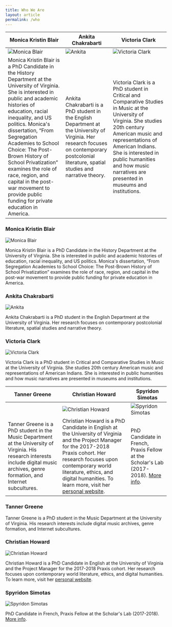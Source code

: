 ```yaml
---
title: Who We Are
layout: article
permalink: /who
---
```


|Monica Kristin Blair  |Ankita Chakrabarti  |Victoria Clark  |  
|---|---|---|
|![Monica Blair](http://scholarslab.org/wp-content/uploads/2017/09/20170829-_DSC0329.jpg)|![Ankita](http://scholarslab.org/wp-content/uploads/2017/09/20170911-_DSC0548.jpg)|![Victoria Clark](http://scholarslab.org/wp-content/uploads/2017/09/20170914-_DSC0597.jpg)   |   
|Monica Kristin Blair is a PhD Candidate in the History Department at the University of Virginia. She is interested in public and academic histories of education, racial inequality, and US politics. Monica's dissertation, “From Segregation Academies to School Choice: The Post-Brown History of School Privatization” examines the role of race, region, and capital in the post-war movement to provide public funding for private education in America.   | Ankita Chakrabarti is a PhD student in the English Department at the University of Virginia. Her research focuses on contemporary postcolonial literature, spatial studies and narrative theory.  | Victoria Clark is a PhD student in Critical and Comparative Studies in Music at the University of Virginia. She studies 20th century American music and representations of American Indians. She is interested in public humanities and how music narratives are presented in museums and institutions.|


### Monica Kristin Blair
![Monica Blair](http://scholarslab.org/wp-content/uploads/2017/09/20170829-_DSC0329.jpg)

Monica Kristin Blair is a PhD Candidate in the History Department at the University of Virginia. She is interested in public and academic histories of education, racial inequality, and US politics. Monica's dissertation, “From Segregation Academies to School Choice: The Post-Brown History of School Privatization” examines the role of race, region, and capital in the post-war movement to provide public funding for private education in America.

### Ankita Chakrabarti

![Ankita](http://scholarslab.org/wp-content/uploads/2017/09/20170911-_DSC0548.jpg)

Ankita Chakrabarti is a PhD student in the English Department at the University of Virginia. Her research focuses on contemporary postcolonial literature, spatial studies and narrative theory.

### Victoria Clark

![Victoria Clark](http://scholarslab.org/wp-content/uploads/2017/09/20170914-_DSC0597.jpg)
  
Victoria Clark is a PhD student in Critical and Comparative Studies in Music at the University of Virginia. She studies 20th century American music and representations of American Indians. She is interested in public humanities and how music narratives are presented in museums and institutions.


|Tanner Greene|Christian Howard|Spyridon Simotas|  
|---|---|---|
||![Christian Howard](http://scholarslab.org/wp-content/uploads/2017/02/20170829-_DSC0281.jpg)|![Spyridon Simotas](http://scholarslab.org/wp-content/uploads/2017/09/20170829-_DSC0240.jpg) |   
|Tanner Greene is a PhD student in the Music Department at the University of Virginia. His research interests include digital music archives, genre formation, and Internet subcultures.|Christian Howard is a PhD Candidate in English at the University of Virginia and the Project Manager for the 2017-2018 Praxis cohort. Her research focuses upon contemporary world literature, ethics, and digital humanities. To learn more, visit her [personal website](https://christianhoward.org).|PhD Candidate in French, Praxis Fellow at the Scholar's Lab (2017-2018). [More info](https://ss4ws.github.io/). |








### Tanner Greene

Tanner Greene is a PhD student in the Music Department at the University of Virginia. His research interests include digital music archives, genre formation, and Internet subcultures.

### Christian Howard

![Christian Howard](http://scholarslab.org/wp-content/uploads/2017/02/20170829-_DSC0281.jpg)

Christian Howard is a PhD Candidate in English at the University of Virginia and the Project Manager for the 2017-2018 Praxis cohort. Her research focuses upon contemporary world literature, ethics, and digital humanities. To learn more, visit her [personal website](https://christianhoward.org).

### Spyridon Simotas

![Spyridon Simotas](http://scholarslab.org/wp-content/uploads/2017/09/20170829-_DSC0240.jpg)

PhD Candidate in French, Praxis Fellow at the Scholar's Lab (2017-2018). [More info](https://ss4ws.github.io/).
